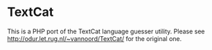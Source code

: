 # TextCat

This is a PHP port of the TextCat language guesser utility.
Please see http://odur.let.rug.nl/~vannoord/TextCat/ for the original one.
